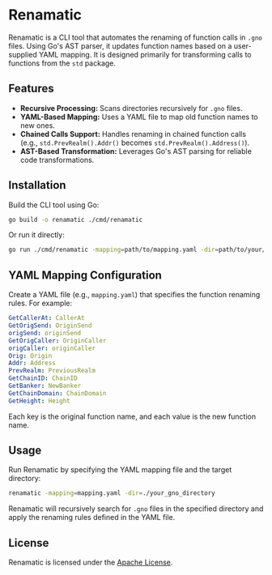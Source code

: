 # Renamatic

Renamatic is a CLI tool that automates the renaming of function calls in `.gno` files. Using Go's AST parser, it updates function names based on a user-supplied YAML mapping. It is designed primarily for transforming calls to functions from the `std` package.

## Features

- **Recursive Processing:** Scans directories recursively for `.gno` files.
- **YAML-Based Mapping:** Uses a YAML file to map old function names to new ones.
- **Chained Calls Support:** Handles renaming in chained function calls (e.g., `std.PrevRealm().Addr()` becomes `std.PrevRealm().Address()`).
- **AST-Based Transformation:** Leverages Go's AST parsing for reliable code transformations.

## Installation

Build the CLI tool using Go:

```bash
go build -o renamatic ./cmd/renamatic
```

Or run it directly:

```bash
go run ./cmd/renamatic -mapping=path/to/mapping.yaml -dir=path/to/your/files
```

## YAML Mapping Configuration

Create a YAML file (e.g., `mapping.yaml`) that specifies the function renaming rules. For example:

```yaml
GetCallerAt: CallerAt
GetOrigSend: OriginSend
origSend: originSend
GetOrigCaller: OriginCaller
origCaller: originCaller
Orig: Origin
Addr: Address
PrevRealm: PreviousRealm
GetChainID: ChainID
GetBanker: NewBanker
GetChainDomain: ChainDomain
GetHeight: Height
```

Each key is the original function name, and each value is the new function name.

## Usage

Run Renamatic by specifying the YAML mapping file and the target directory:

```bash
renamatic -mapping=mapping.yaml -dir=./your_gno_directory
```

Renamatic will recursively search for `.gno` files in the specified directory and apply the renaming rules defined in the YAML file.

## License

Renamatic is licensed under the [Apache License](LICENSE).
